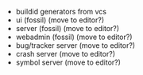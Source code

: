 - buildid generators from vcs
- ui (fossil) (move to editor?)
- server (fossil) (move to editor?)
- webadmin (fossil) (move to editor?)
- bug/tracker server (move to editor?)
- crash server (move to editor?)
- symbol server (move to editor?)
